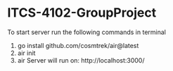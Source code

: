 # ITCS-4102-GroupProject
To start server run the following commands in terminal
1. go install github.com/cosmtrek/air@latest
2. air init
3. air
Server will run on: http://localhost:3000/
